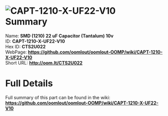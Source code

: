 
![CAPT-1210-X-UF22-V10](https://github.com/oomlout/oomlout-OOMP/blob/master/parts/CAPT-1210-X-UF22-V10/CAPT-1210-X-UF22-V10_420.jpg)   
Summary
=================
  
Name: __SMD (1210) 22 uF Capacitor (Tantalum) 10v__    
ID: __CAPT-1210-X-UF22-V10__   
Hex ID: __CTS2U022__   
WebPage: __https://github.com/oomlout/oomlout-OOMP/wiki/CAPT-1210-X-UF22-V10__   
Short URL: __http://oom.lt/CTS2U022__   

Full Details
==========================
Full summary of this part can be found in the wiki:   
__https://github.com/oomlout/oomlout-OOMP/wiki/CAPT-1210-X-UF22-V10__    

